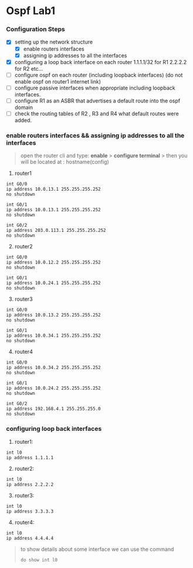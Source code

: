 # Ospf Lab1
### Configuration Steps

* [x] setting up the network structure
  * [x] enable routers interfaces
  * [x] assigning ip addresses to all the interfaces
* [x] configuring a loop back interface on each router 1.1.1.1/32 for R1 2.2.2.2 for R2 etc...
* [ ] configure ospf on each router (including loopback interfaces)  (do not enable ospf on router1 internet link)
* [ ] configure passive interfaces when appropriate including loopback interfaces.
* [ ] configure R1 as an ASBR that advertises a default route into the ospf domain
* [ ] check the routing tables of R2 , R3 and R4 what default routes were added.

### enable routers interfaces && assigning ip addresses to all the interfaces
>open the router cli and type: **enable** \> **configure terminal** \> then you will be located at : hostname(config)
1. router1
```
int G0/0 
ip address 10.0.13.1 255.255.255.252
no shutdown
```
```
int G0/1
ip address 10.0.13.1 255.255.255.252
no shutdown
```
```
int G0/2
ip address 203.0.113.1 255.255.255.252
no shutdown
```
2. router2
```
int G0/0 
ip address 10.0.12.2 255.255.255.252
no shutdown
```
```
int G0/1
ip address 10.0.24.1 255.255.255.252
no shutdown
```
3. router3
```
int G0/0 
ip address 10.0.13.2 255.255.255.252
no shutdown
```
```
int G0/1
ip address 10.0.34.1 255.255.255.252
no shutdown
```

4. router4
```
int G0/0 
ip address 10.0.34.2 255.255.255.252
no shutdown
```
```
int G0/1
ip address 10.0.24.2 255.255.255.252
no shutdown
```
```
int G0/2
ip address 192.168.4.1 255.255.255.0
no shutdown
```

###  configuring  loop back interfaces
1. router1:
```
int l0
ip address 1.1.1.1
```
2. router2:
```
int l0
ip address 2.2.2.2
```
3. router3:
```
int l0
ip address 3.3.3.3
```
4. router4:
```
int l0
ip address 4.4.4.4
```
> to show details about some interface we can use the command
> ```
> do show int l0
> ```

